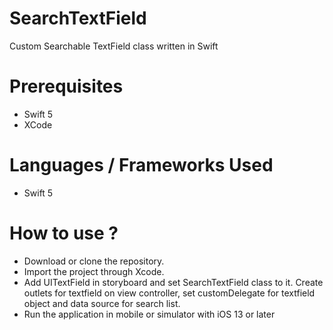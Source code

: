 # SearchTextField
Custom Searchable TextField class written in Swift

# Prerequisites
- Swift 5
- XCode

# Languages / Frameworks Used
- Swift 5

# How to use ?
- Download or clone the repository.
- Import the project through Xcode.
- Add UITextField in storyboard and set SearchTextField class to it. Create outlets for textfield on view controller, set customDelegate for textfield object and data source for search list.
- Run the application in mobile or simulator with iOS 13 or later
